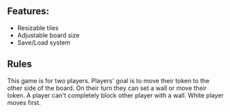 Features:
---
* Resizable tiles
* Adjustable board size
* Save/Load system

Rules
---
This game is for two players. Players' goal is to move their token to the other side of the board. On their turn they can set a wall or move their token. A player can't completely block other player with a wall. White player moves first.

